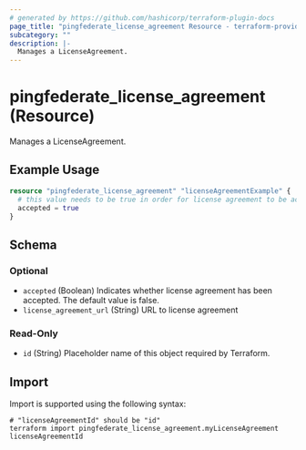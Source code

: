 ```yaml
---
# generated by https://github.com/hashicorp/terraform-plugin-docs
page_title: "pingfederate_license_agreement Resource - terraform-provider-pingfederate"
subcategory: ""
description: |-
  Manages a LicenseAgreement.
---
```


# pingfederate_license_agreement (Resource)

Manages a LicenseAgreement.

## Example Usage

```terraform
resource "pingfederate_license_agreement" "licenseAgreementExample" {
  # this value needs to be true in order for license agreement to be accepted
  accepted = true
}
```

<!-- schema generated by tfplugindocs -->
## Schema

### Optional

- `accepted` (Boolean) Indicates whether license agreement has been accepted. The default value is false.
- `license_agreement_url` (String) URL to license agreement

### Read-Only

- `id` (String) Placeholder name of this object required by Terraform.

## Import

Import is supported using the following syntax:

```shell
# "licenseAgreementId" should be "id"
terraform import pingfederate_license_agreement.myLicenseAgreement licenseAgreementId
```
